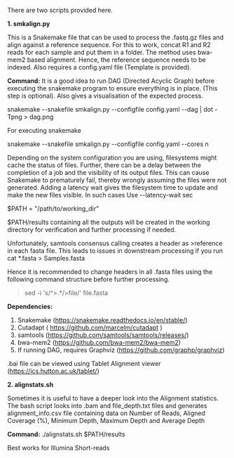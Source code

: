 There are two scripts provided here.

**1. smkalign.py**

This is a Snakemake file that can be used to process the .fastq.gz files and align against a reference sequence. For this to work, concat R1 and R2 reads for each sample and put them in a folder. The method uses bwa-mem2 based alignment. Hence, the reference sequence needs to be indexed. Also requires a config.yaml file (Template is provided).

**Command:**
It is a good idea to run DAG (Directed Acyclic Graph) before executing the snakemake program to ensure everything is in place. (This step is optional). Also gives a visualisation of the expected process.

snakemake --snakefile smkalign.py --configfile config.yaml --dag | dot -Tpng > dag.png

For executing snakemake

snakemake --snakefile smkalign.py --configfile config.yaml --cores n

Depending on the system configuration you are using, filesystems might cache the status of files. Further, there can be a delay between the completion of a job and the visibility of its output files. This can cause Snakemake to prematurely fail, thereby wrongly assuming the files were not generated.
Adding a latency wait gives the filesystem time to update and make the new files visible. In such cases Use --latency-wait sec

$PATH = "/path/to/working_dir"

$PATH/results containing all the outputs will be created in the working directory for verification and further processing if needed.

Unfortunately, samtools consensus calling creates a header as >reference in each fasta file. This leads to issues in downstream processing if you run cat *.fasta > Samples.fasta

Hence it is recommended to change headers in all .fasta files using the following command structure before further processing.

>sed -i 's/^>.*/>file/' file.fasta

**Dependencies:**
1. Snakemake (https://snakemake.readthedocs.io/en/stable/)
2. Cutadapt ( https://github.com/marcelm/cutadapt )
3. samtools (https://github.com/samtools/samtools/releases/)
4. bwa-mem2 (https://github.com/bwa-mem2/bwa-mem2)
5. If running DAG, requires Graphviz (https://github.com/graphp/graphviz)

.bai file can be viewed using Tablet Alignment viewer (https://ics.hutton.ac.uk/tablet/)

**2. alignstats.sh**

Sometimes it is useful to have a deeper look into the Alignment statistics. The bash script looks into .bam and file_depth.txt files and generates alignment_info.csv file containing data on Number of Reads, Aligned	Coverage (%), Minimum Depth, Maximum Depth and Average Depth

**Command:**
./alignstats.sh $PATH/results

Best works for Illumina Short-reads

